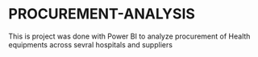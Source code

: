 # PROCUREMENT-ANALYSIS
This is project was done with Power BI to analyze procurement of Health equipments across sevral hospitals and suppliers
